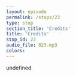 ```yaml
---
layout: episode
permalink: /stops/23
type: stop
section_title: 'Credits'
title: 'Credits'
stop_id: 23
audio_file: 023.mp3
colors:
---
```


undefined

